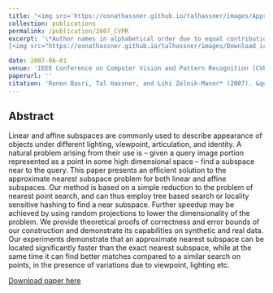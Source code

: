 ```yaml
---
title: "<img src='https://osnathassner.github.io/talhassner/images/Approximate Nearest Subspace - Icon.jpg' width='80'> Approximate Nearest Subspace Search with Applications to Pattern Recognition"
collection: publications
permalink: /publication/2007_CVPR
excerpt: '\*Author names in alphabetical order due to equal contribution</br></br>
[<img src="https://osnathassner.github.io/talhassner/images/Download icon.jpg" height="40" width="40"> Download paper](https://osnathassner.github.io/talhassner/files/BHZM_CVPR2007.pdf) '

date: 2007-06-01
venue: 'IEEE Conference on Computer Vision and Pattern Recognition (CVPR), Minneapolis'
paperurl: ''
citation: 'Ronen Basri, Tal Hassner, and Lihi Zelnik-Manor* (2007). &quot;Approximate Nearest Subspace Search with Applications to Pattern Recognition.&quot; <i>IEEE Conference on Computer Vision and Pattern Recognition (CVPR), Minneapolis</i>.'
---
```


Abstract
------
Linear and affine subspaces are commonly used to describe appearance of objects under different lighting, viewpoint, articulation, and identity. A natural problem arising from their use is – given a query image portion represented as a point in some high dimensional space – find a subspace near to the query. This paper presents an efficient solution to the approximate nearest subspace problem for both linear and affine subspaces. Our method is based on a simple reduction to the problem of nearest point search, and can thus employ tree based search or locality sensitive hashing to find a near subspace. Further speedup may be achieved by using random projections to lower the dimensionality of the problem. We provide theoretical proofs of correctness and error bounds of our construction and demonstrate its capabilities on synthetic and real data. Our experiments demonstrate that an approximate nearest subspace can be located significantly faster than the exact nearest subspace, while at the same time it can find better matches compared to a similar search on points, in the presence of variations due to viewpoint, lighting etc. 

[Download paper here](http://osnathassner.github.io/talhassner/files/BHZM_CVPR2007.pdf)
